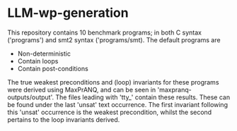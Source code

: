 # LLM-wp-generation

This repository contains 10 benchmark programs; in both C syntax ('programs') and smt2 syntax ('programs/smt).
The default programs are
- Non-deterministic
- Contain loops
- Contain post-conditions

The true weakest preconditions and (loop) invariants for these programs were derived using MaxPrANQ, and can be seen in 'maxpranq-outputs/output'.
The files leading with 'tty_' contain these results. These can be found under the last 'unsat' text occurrence. The first invariant following this 'unsat' occurrence is the weakest precondition, whilst the second pertains to the loop invariants derived.